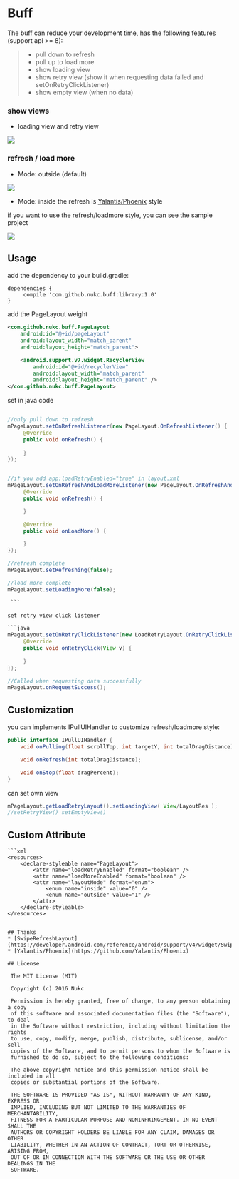 # Buff

The buff can reduce your development time, has the following features (support api >= 8):
 > - pull down to refresh
 > - pull up to load more
 > -  show loading view
 > -  show retry view (show it when requesting data failed and setOnRetryClickListener)
 > -  show empty view (when no data)
    
    
### show views

   * loading view and retry view
   
   <img src="https://raw.githubusercontent.com/nukc/buff/master/art/showViews.gif">
    
### refresh / load more 

   * Mode: outside (default)
    
   <img src="https://raw.githubusercontent.com/nukc/buff/master/art/outside.gif">
     
   * Mode: inside 
   the refresh is [Yalantis/Phoenix](https://github.com/Yalantis/Phoenix) style 
   
   if you want to use the refresh/loadmore style, you can see the sample project
    
   <img src="https://raw.githubusercontent.com/nukc/buff/master/art/inside.gif">
    
## Usage

   add the dependency to your build.gradle:
   ```
   dependencies {
        compile 'com.github.nukc.buff:library:1.0'
   }
   ```
   
   add the PageLayout weight
   
   ```xml
   <com.github.nukc.buff.PageLayout 
       android:id="@+id/pageLayout"
       android:layout_width="match_parent"
       android:layout_height="match_parent">
   
       <android.support.v7.widget.RecyclerView
           android:id="@+id/recyclerView"
           android:layout_width="match_parent"
           android:layout_height="match_parent" />
   </com.github.nukc.buff.PageLayout>
  
   ```
   
   set in java code 
   
   ```java
   
   //only pull down to refresh
   mPageLayout.setOnRefreshListener(new PageLayout.OnRefreshListener() {
        @Override
        public void onRefresh() {
                   
        }
   });
   
   
   //if you add app:loadRetryEnabled="true" in layout.xml
   mPageLayout.setOnRefreshAndLoadMoreListener(new PageLayout.OnRefreshAndLoadMoreListener() {
        @Override
        public void onRefresh() {

        }
   
        @Override
        public void onLoadMore() {
   
        }
   });
   
   //refresh complete
   mPageLayout.setRefreshing(false);
   
   //load more complete
   mPageLayout.setLoadingMore(false);
  
    ```
  
   set retry view click listener
   
   ```java
   mPageLayout.setOnRetryClickListener(new LoadRetryLayout.OnRetryClickListener() {
        @Override
        public void onRetryClick(View v) {
                   
        }
   });
   
   //Called when requesting data successfully
   mPageLayout.onRequestSuccess();
   
   ```
   
   

## Customization

   you can implements IPullUIHandler to customize refresh/loadmore style:
   
   ```java
   public interface IPullUIHandler {
       void onPulling(float scrollTop, int targetY, int totalDragDistance);
   
       void onRefresh(int totalDragDistance);
   
       void onStop(float dragPercent);
   }
   
   ```
   
   can set own view
   
   ```java
   mPageLayout.getLoadRetryLayout().setLoadingView( View/LayoutRes );
   //setRetryView() setEmptyView()
   
   ```
   
## Custom Attribute

    ```xml
    <resources>
        <declare-styleable name="PageLayout">
            <attr name="loadRetryEnabled" format="boolean" />
            <attr name="loadMoreEnabled" format="boolean" />
            <attr name="layoutMode" format="enum">
                <enum name="inside" value="0" />
                <enum name="outside" value="1" />
            </attr>
        </declare-styleable>
    </resources>
   ```

## Thanks
  * [SwipeRefreshLayout](https://developer.android.com/reference/android/support/v4/widget/SwipeRefreshLayout.html)
  * [Yalantis/Phoenix](https://github.com/Yalantis/Phoenix)
   
## License

    The MIT License (MIT)
    
    Copyright (c) 2016 Nukc
    
    Permission is hereby granted, free of charge, to any person obtaining a copy
    of this software and associated documentation files (the "Software"), to deal
    in the Software without restriction, including without limitation the rights
    to use, copy, modify, merge, publish, distribute, sublicense, and/or sell
    copies of the Software, and to permit persons to whom the Software is
    furnished to do so, subject to the following conditions:
    
    The above copyright notice and this permission notice shall be included in all
    copies or substantial portions of the Software.
    
    THE SOFTWARE IS PROVIDED "AS IS", WITHOUT WARRANTY OF ANY KIND, EXPRESS OR
    IMPLIED, INCLUDING BUT NOT LIMITED TO THE WARRANTIES OF MERCHANTABILITY,
    FITNESS FOR A PARTICULAR PURPOSE AND NONINFRINGEMENT. IN NO EVENT SHALL THE
    AUTHORS OR COPYRIGHT HOLDERS BE LIABLE FOR ANY CLAIM, DAMAGES OR OTHER
    LIABILITY, WHETHER IN AN ACTION OF CONTRACT, TORT OR OTHERWISE, ARISING FROM,
    OUT OF OR IN CONNECTION WITH THE SOFTWARE OR THE USE OR OTHER DEALINGS IN THE
    SOFTWARE.
